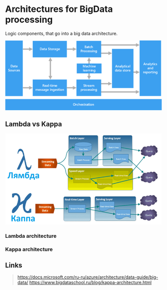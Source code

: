 # Architectures for BigData processing

Logic components, that go into a big data architecture.

![](big-data-pipeline.png)

## Lambda vs Kappa

![](каппа_2.png)

### Lambda architecture

### Kappa architecture



## Links

> https://docs.microsoft.com/ru-ru/azure/architecture/data-guide/big-data/
> https://www.bigdataschool.ru/blog/kappa-architecture.html